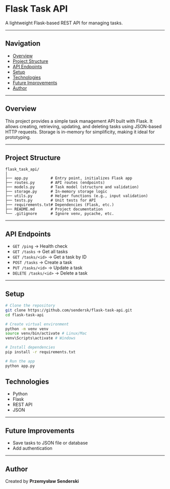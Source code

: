 # Flask Task API

A lightweight Flask-based REST API for managing tasks.

---

## Navigation

- [Overview](#overview)
- [Project Structure](#project-structure)
- [API Endpoints](#api-endpoints)
- [Setup](#setup)
- [Technologies](#technologies)
- [Future Improvements](#future-improvements)
- [Author](#author)

---

## Overview

This project provides a simple task management API built with Flask.
It allows creating, retrieving, updating, and deleting tasks using JSON-based HTTP requests.
Storage is in-memory for simplificity, making it ideal for prototyping.

---

## Project Structure

```
flask_task_api/
│
├── app.py          # Entry point, initializes Flask app
├── routes.py       # API routes (endpoints)
├── models.py       # Task model (structure and validation)
├── storage.py      # In-memory storage logic
├── utils.py        # Helper functions (e.g., input validation)
├── tests.py        # Unit tests for API
├── requirements.txt# Dependencies (Flask, etc.)
├── README.md       # Project documentation
└── .gitignore      # Ignore venv, pycache, etc.
```

---

## API Endpoints

- `GET /ping` → Health check
- `GET /tasks` → Get all tasks
- `GET /tasks/<id>` → Get a task by ID
- `POST /tasks` → Create a task
- `PUT /tasks/<id>` → Update a task
- `DELETE /tasks/<id>` → Delete a task

---

## Setup
```bash
# Clone the repository
git clone https://github.com/sendersk/flask-task-api.git
cd flask-task-api

# Create virtual environment
python -m venv venv
source venv/bin/activate # Linux/Mac
venv\Scripts\activate # Windows

# Install dependencies
pip install -r requirements.txt

# Run the app
python app.py

```

## Technologies

- Python
- Flask
- REST API
- JSON

---

## Future Improvements

- Save tasks to JSON file or database
- Add authentication

---

## Author
Created by **Przemysław Senderski**